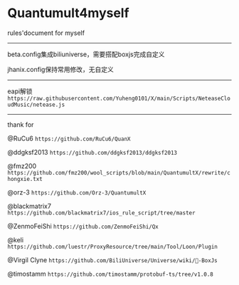 # Quantumult4myself
rules'document for myself

___
beta.config集成biliuniverse，需要搭配boxjs完成自定义

jhanix.config保持常用修改，无自定义

___
eapi解锁 `https://raw.githubusercontent.com/Yuheng0101/X/main/Scripts/NeteaseCloudMusic/netease.js`

---
thank for

@RuCu6 `https://github.com/RuCu6/QuanX`

@ddgksf2013 `https://github.com/ddgksf2013/ddgksf2013`

@fmz200 `https://github.com/fmz200/wool_scripts/blob/main/QuantumultX/rewrite/chongxie.txt`

@orz-3 `https://github.com/Orz-3/QuantumultX`

@blackmatrix7 `https://github.com/blackmatrix7/ios_rule_script/tree/master`

@ZenmoFeiShi `https://github.com/ZenmoFeiShi/Qx`

@keli `https://github.com/luestr/ProxyResource/tree/main/Tool/Loon/Plugin`

@Virgil Clyne `https://github.com/BiliUniverse/Universe/wiki/🧰-BoxJs`

@timostamm `https://github.com/timostamm/protobuf-ts/tree/v1.0.8`
